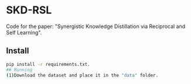 # SKD-RSL
Code for the paper: "Synergistic Knowledge Distillation via Reciprocal and Self Learning".
## Install
```bash
pip install -r requirements.txt.
## Running
(1)Download the dataset and place it in the "data" folder.


